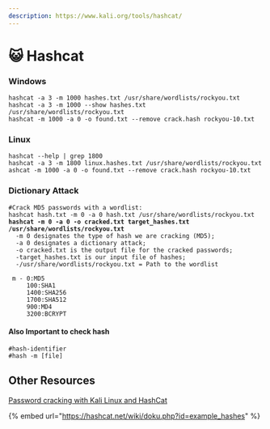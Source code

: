 ```yaml
---
description: https://www.kali.org/tools/hashcat/
---
```


# 😺 Hashcat

### Windows

```
hashcat -a 3 -m 1000 hashes.txt /usr/share/wordlists/rockyou.txt
hashcat -a 3 -m 1000 --show hashes.txt /usr/share/wordlists/rockyou.txt
hashcat -m 1000 -a 0 -o found.txt --remove crack.hash rockyou-10.txt
```

### Linux

```
hashcat --help | grep 1800
hashcat -a 3 -m 1800 linux.hashes.txt /usr/share/wordlists/rockyou.txt
ashcat -m 1000 -a 0 -o found.txt --remove crack.hash rockyou-10.txt
```

### Dictionary Attack

<pre class="language-bash"><code class="lang-bash">#Crack MD5 passwords with a wordlist:
hashcat hash.txt -m 0 -a 0 hash.txt /usr/share/wordlists/rockyou.txt
<strong>hashcat -m 0 -a 0 -o cracked.txt target_hashes.txt /usr/share/wordlists/rockyou.txt
</strong>  -m 0 designates the type of hash we are cracking (MD5);
  -a 0 designates a dictionary attack;
  -o cracked.txt is the output file for the cracked passwords;
  -target_hashes.txt is our input file of hashes;
  -/usr/share/wordlists/rockyou.txt = Path to the wordlist
 
 m - 0:MD5
     100:SHA1
     1400:SHA256
     1700:SHA512
     900:MD4
     3200:BCRYPT
</code></pre>

#### Also Important to check hash

```
#hash-identifier
#hash -m [file]
```

## Other Resources

[Password cracking with Kali Linux and HashCat](https://www.youtube.com/watch?v=z4\_oqTZJqCo)

{% embed url="https://hashcat.net/wiki/doku.php?id=example_hashes" %}

